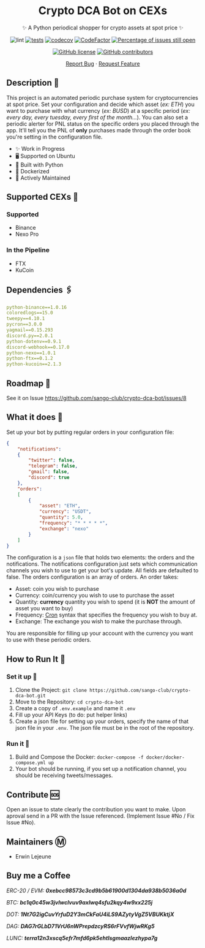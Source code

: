 <div align="center">

# Crypto DCA Bot on CEXs

✨ A Python periodical shopper for crypto assets at spot price ✨

</div>

<div align="center">
    
![lint](https://github.com/sango-club/crypto-dca-bot/workflows/lint/badge.svg?branch=master)
[![tests](https://github.com/sango-club/crypto-dca-bot/actions/workflows/tests.yml/badge.svg)](https://github.com/sango-club/crypto-dca-bot/actions/workflows/tests.yml)
[![codecov](https://codecov.io/gh/sango-club/crypto-dca-bot/branch/master/graph/badge.svg?token=GXUOT9P1WE)](https://codecov.io/gh/sango-club/python-nexo)
[![CodeFactor](https://www.codefactor.io/repository/github/sango-club/crypto-dca-bot/badge)](https://www.codefactor.io/repository/github/sango-club/python-nexo)
[![Percentage of issues still open](http://isitmaintained.com/badge/open/sango-club/python-nexo.svg)](http://isitmaintained.com/project/sango-club/python-nexo "Percentage of issues still open")
<!-- ![PipPerMonths](https://img.shields.io/pypi/dm/python-nexo.svg)
[![Pip version fury.io](https://badge.fury.io/py/python-nexo.svg)](https://pypi.python.org/pypi/crypto-dca-bot/) -->
[![GitHub license](https://img.shields.io/github/license/sango-club/python-nexo.svg)](https://github.com/sango-club/crypto-dca-bot/blob/master/LICENSE)
[![GitHub contributors](https://img.shields.io/github/contributors/sango-club/python-nexo.svg)](https://GitHub.com/sango-club/crypto-dca-bot/graphs/contributors/)

</div>

<div align="center">
    
[Report Bug](https://github.com/sango-club/crypto-dca-bot/issues) · [Request Feature](https://github.com/sango-club/crypto-dca-bot/issues)

</div>

## Description 📰

This project is an automated periodic purchase system for cryptocurrencies at spot price. Set your configuration and decide which asset (*ex: ETH*) you want to purchase with what currency (*ex: BUSD*) at a specific period (*ex: every day, every tuesday, every first of the month...*). You can also set a periodic alerter for PNL status on the specific orders you placed through the app. It'll tell you the PNL of **only** purchases made through the order book you're setting in the configuration file.

- ✨ Work in Progress
- 🖥️ Supported on Ubuntu
- 🎌 Built with Python
- 🐋 Dockerized
- 🍻 Actively Maintained

## Supported CEXs 💸

### Supported

- Binance
- Nexo Pro

### In the Pipeline

- FTX
- KuCoin

## Dependencies 🖇️

```yaml
python-binance==1.0.16
coloredlogs==15.0
tweepy==4.10.1
pycron==3.0.0
yagmail==0.15.293
discord.py==2.0.1
python-dotenv==0.9.1
discord-webhook==0.17.0
python-nexo==1.0.1
python-ftx==0.1.2
python-kucoin==2.1.3
```

## Roadmap 🌱

See it on Issue https://github.com/sango-club/crypto-dca-bot/issues/8

## What it does 🔎

Set up your bot by putting regular orders in your configuration file:

```json
{
    "notifications":
    {
        "twitter": false,
        "telegram": false,
        "gmail": false,
        "discord": true
    },
    "orders": 
    [
        {
            "asset": "ETH",
            "currency": "USDT",
            "quantity": 5.0,
            "frequency": "* * * * *",
            "exchange": "nexo"
        }
    ]
}
```

The configuration is a `json` file that holds two elements: the orders and the notifications. The notifications configuration just sets which communication channels you wish to use to get your bot's update. All fields are defaulted to false. The orders configuration is an array of orders. An order takes:

- Asset: coin you wish to purchase
- Currency: coin/currency you wish to use to purchase the asset
- Quantity: **currency** quantity you wish to spend (it is **NOT** the amount of asset you want to buy)
- Frequency: [Cron](https://crontab.guru/#0_0_*_*) syntax that specifies the frequency you wish to buy at.
- Exchange: The exchange you wish to make the purchase through.

You are responsible for filling up your account with the currency you want to use with these periodic orders.

## How to Run It 📑

### Set it up 💾

1. Clone the Project: `git clone https://github.com/sango-club/crypto-dca-bot.git`
2. Move to the Repository: `cd crypto-dca-bot`
3. Create a copy of `.env.example` and name it `.env`
4. Fill up your API Keys (to do: put helper links)
5. Create a json file for setting up your orders, specify the name of that json file in your `.env`. The json file must be in the root of the repository.

### Run it 💨

1. Build and Compose the Docker: `docker-compose -f docker/docker-compose.yml up`
2. Your bot should be running, if you set up a notification channel, you should be receiving tweets/messages.

## Contribute 🆘

Open an issue to state clearly the contribution you want to make. Upon aproval send in a PR with the Issue referenced. (Implement Issue #No / Fix Issue #No).

## Maintainers Ⓜ️

- Erwin Lejeune

## Buy me a Coffee

*ERC-20 / EVM: **0xebcc98573c3cd9b5b61900d1304da938b5036a0d***

*BTC: **bc1q0c45w3jvlwclvuv9axlwq4sfu2kqy4w9xx225j***

*DOT: **1Nt7G2igCuvYrfuD2Y3mCkFaU4iLS9AZytyVgZ5VBUKktjX***

*DAG: **DAG7rGLbD71VrU6nWPrepdzcyRS6rFVvfWjwRKg5***

*LUNC: **terra12n3xscq5efr7mfd6pk5ehtlsgmaazlezhypa7g***
